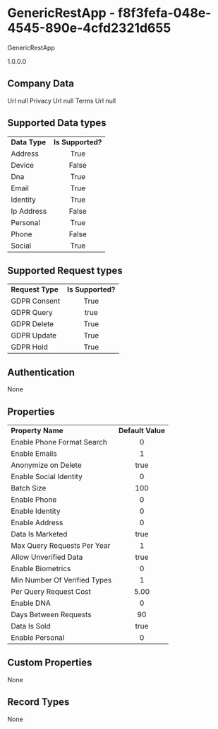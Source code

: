 # GenericRestApp - f8f3fefa-048e-4545-890e-4cfd2321d655
GenericRestApp
1.0.0.0
## Company Data
Url null
Privacy Url null
Terms Url null

##   Supported Data types
|    |            |
| ----------|:-------------:|
| **Data Type** | **Is Supported?** |
|Address | True||BioIdentity | True
|Device | False
|Dna | True
|Email | True
|Identity | True
|Ip Address | False
|Personal | True
|Phone | False
|Social | True

##   Supported Request types
|    |            |
| ----------|:-------------:|
| **Request Type** | **Is Supported?** |
|GDPR Consent | True
|GDPR Query | true
|GDPR Delete | True
|GDPR Update | True
|GDPR Hold | True

##   Authentication
None
##   Properties
|    |            |
| ----------|:-------------:|
| **Property Name** | **Default Value** |
|Enable Phone Format Search | 0
|Enable Emails | 1
|Anonymize on Delete | true
|Enable Social Identity | 0
|Batch Size | 100
|Enable Phone | 0
|Enable Identity | 0
|Enable Address | 0
|Data Is Marketed | true
|Max Query Requests Per Year | 1
|Allow Unverified Data | true
|Enable Biometrics | 0
|Min Number Of Verified Types | 1
|Per Query Request Cost | 5.00
|Enable DNA | 0
|Days Between Requests | 90
|Data Is Sold | true
|Enable Personal | 0

##   Custom Properties
None
##   Record Types
None
